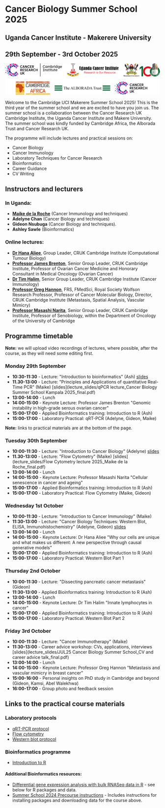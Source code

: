# Cancer Biology Summer School 2025
## Uganda Cancer Institute - Makerere University
## 29th September - 3rd October 2025    

![](./images/Logos2024.png)

Welcome to the Cambridge UCI Makerere Summer School 2025! This is the third year
of the summer school and we are excited to have you join us. The summer school
is a collaboration between the Cancer Research UK Cambridge Institute, the
Uganda Cancer Institute and Makere University. The summer school was kindly
funded by Cambridge Africa, the Alborada Trust and Cancer Research UK.

The programme will include lectures and practical sessions on:

* Cancer Biology    
* Cancer Immunology    
* Laboratory Techniques for Cancer Research   
* Bioinformatics    
* Career Guidance    
* CV Writing   

## Instructors and lecturers

### In Uganda:
  
* **[Maike de la Roche](https://www.cruk.cam.ac.uk/research-groups/de-la-roche-group)** (Cancer Immunology and techniques)    
* **Adelyne Chan** (Cancer Biology and techniques)    
* **Gideon Nsubuga** (Cancer Biology and techniques).  
* **Ashley Sawle** (Bioinformatics) 

### Online lectures:

* **[Dr Hana Aliee](https://www.cruk.cam.ac.uk/research-groups/aliee-group)**, Group Leader, CRUK Cambridge Institute (Computational Tumour Biology)   
* **[Professor James Brenton](https://www.cruk.cam.ac.uk/research-groups/brenton-group)**, Senior Group Leader, CRUK Cambridge Institute, Professor of Ovarian Cancer Medicine and Honorary Consultant in Medical Oncology (Ovarian Cancer)     
* **[Dr Tim Halim](https://www.cruk.cam.ac.uk/research-groups/halim-group)**, Senior Group Leader, CRUK Cambridge Institute (Cancer Immunology)   
* **[Professor Greg Hannon](https://www.cruk.cam.ac.uk/research-groups/hannon-group)**, FRS, FMedSci, Royal Society Wolfson Research Professor, Professor of Cancer Molecular Biology, Director, CRUK Cambridge Institute (Metastasis, Spatial Analysis, Vascular Mimicry)   
* **[Professor Masashi Narita](https://www.cruk.cam.ac.uk/research-groups/narita-group)**, Senior Group Leader, CRUK Cambridge Institute, Professor of Senobiology, within the Department of Oncology of the University of Cambridge       

## Programme timetable

**Note:** we will upload video recordings of lectures, where possible, after the
course, as they will need some editing first.

### Monday 29th September

* **10:30-11:30** - Lecture: "Introduction to bioinformatics" (Ash) [slides](lecture_slides/BioinformaticsLecture.pdf)   
* **11.30-13:00** - Lecture: "Principles and Applications of quantitative Real-Time PCR" (Maike) [slides](lecture_slides/qPCR lecture_Cancer Biology Summer School Kampala 2025_final.pdf)    
* **13:00-14:00** - Lunch
* **14:00-15:00** - Keynote Lecture: Professor James Brenton "Genomic instability in high-grade serous ovarian cancer"
* **15:00-17:00** - Applied Bioinformatics training: Introduction to R (Ash)    
* **15:00-17:00** - Laboratory Practical: qRT-PCR (Adelyne, Gideon, Maike)

**Note:** links to practical materials are at the bottom of the page.   

### Tuesday 30th September

* **10:00-11:30** - Lecture: "Introduction to Cancer Biology" (Adelyne) [slides](lecture_slides/IntroductionToCancerBiology.pdf)  
* **11.30-13:00** - Lecture: "Flow Cytometry" (Maike) [slides](lecture_slides/Flow Cytometry lecture 2025_Maike de la Roche_final.pdf)    
* **13:00-14:00** - Lunch 
* **14:00-15:00** - Keynote Lecture: Professor Masashi Narita "Cellular senescence in cancer and ageing"   
* **15:00-17:00** - Applied Bioinformatics training: Introduction to R (Ash)   
* **15:00-17:00** - Laboratory Practical: Flow Cytometry (Maike, Gideon) 

### Wednesday 1st October

* **10:00-11:30** - Lecture: "Introduction to Cancer Immunology" (Maike)   
* **11:30-13:00** - Lecture: "Cancer Biology Techniques: Western Blot, ELISA, Immunohistochemistry" (Adelyne, Gideon) [slides](lecture_slides/WB_ELISA_IHC.pdf)   
* **13:00-14:00** - Lunch  
* **14:00-15:00** - Keynote Lecture: Dr Hana Aliee "Why our cells are unique and what makes us different: A new perspective through causal generative models"   
* **15:00-17:00** - Applied Bioinformatics training: Introduction to R (Ash)   
* **15:00-17:00** - Laboratory Practical: Western Blot Part 1  

### Thursday 2nd October

* **10:00-11:30** -  Lecture: "Dissecting pancreatic cancer metastasis" (Gideon)    
* **11:30-13:00** -  Applied Bioinformatics training: Introduction to R (Ash)   
* **13:00-14:00** -  Lunch  
* **14:00-15:00** -  Keynote Lecture: Dr Tim Halim "Innate lymphocytes in cancer"  
* **15:00-17:00** -  Applied Bioinformatics training: Introduction to R (Ash)   
* **15:00-17:00** -  Laboratory Practical: Western Blot Part 2  

### Friday 3rd October

* **10:00-11:30** - Lecture: "Cancer Immunotherapy" (Maike)    
* **11:30-13:00** - Career advice workshop: CVs, applications, interviews [slides](lecture_slides/JUL25 Cancer Biology Summer School_CV and career advice talk_final.pdf)   
* **13:00-14:00** - Lunch  
* **14:00-15:00** - Keynote Lecture: Professor Greg Hannon "Metastasis and vascular mimicry in breast cancer"  
* **15:00-16:00** - Personal insights on PhD study in Cambridge and beyond (Gideon, Kamsi, Abel Walekhwa)  
* **16:00-17:00** - Group photo and feedback session  


## Links to the practical course materials

### Laboratory protocols

* [qRT-PCR protocol](protocols/qPCR.pdf)
* [Flow cytometry](protocols/Flow_Cytometry.pdf)
* [Western blot protocol](protocols/Western_Blot.pdf)

### Bioinformatics programme

* [Introduction to R](https://bioinformatics-core-shared-training.github.io/Summer_School_2025_R_Intro/)

#### Additional Bioinformatics resources:

* [Differential gene expression analysis with bulk RNASeq data in R](https://bioinformatics-core-shared-training.github.io/Reverse_Summer_School_2024_RNAseq) - see below for R packages and data.
* [Summer School 2024 Precourse instructions](https://bioinformatics-core-shared-training.github.io/Reverse_Summer_School_2024_PreCourse/) - Includes instructions for installing packages and downloading data for the course above.